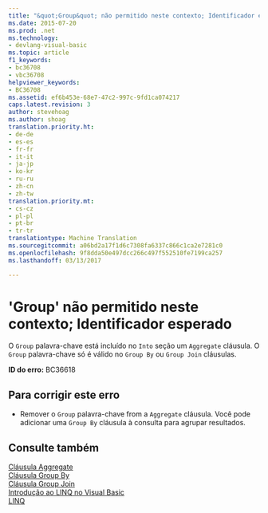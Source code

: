 ```yaml
---
title: "&quot;Group&quot; não permitido neste contexto; Identificador esperado | Documentos do Microsoft"
ms.date: 2015-07-20
ms.prod: .net
ms.technology:
- devlang-visual-basic
ms.topic: article
f1_keywords:
- bc36708
- vbc36708
helpviewer_keywords:
- BC36708
ms.assetid: ef6b453e-68e7-47c2-997c-9fd1ca074217
caps.latest.revision: 3
author: stevehoag
ms.author: shoag
translation.priority.ht:
- de-de
- es-es
- fr-fr
- it-it
- ja-jp
- ko-kr
- ru-ru
- zh-cn
- zh-tw
translation.priority.mt:
- cs-cz
- pl-pl
- pt-br
- tr-tr
translationtype: Machine Translation
ms.sourcegitcommit: a06bd2a17f1d6c7308fa6337c866c1ca2e7281c0
ms.openlocfilehash: 9f8dda50e497dcc266c497f552510fe7199ca257
ms.lasthandoff: 03/13/2017

---
```

# <a name="39group39-not-allowed-in-this-context-identifier-expected"></a>'Group' não permitido neste contexto; Identificador esperado
O `Group` palavra-chave está incluído no `Into` seção um `Aggregate` cláusula. O `Group` palavra-chave só é válido no `Group By` ou `Group Join` cláusulas.  
  
 **ID do erro:** BC36618  
  
## <a name="to-correct-this-error"></a>Para corrigir este erro  
  
-   Remover o `Group` palavra-chave from a `Aggregate` cláusula. Você pode adicionar uma `Group By` cláusula à consulta para agrupar resultados.  
  
## <a name="see-also"></a>Consulte também  
 [Cláusula Aggregate](../../visual-basic/language-reference/queries/aggregate-clause.md)   
 [Cláusula Group By](../../visual-basic/language-reference/queries/group-by-clause.md)   
 [Cláusula Group Join](../../visual-basic/language-reference/queries/group-join-clause.md)   
 [Introdução ao LINQ no Visual Basic](../../visual-basic/programming-guide/language-features/linq/introduction-to-linq.md)   
 [LINQ](../../visual-basic/programming-guide/language-features/linq/index.md)
